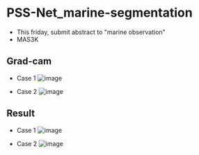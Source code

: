 # PSS-Net_marine-segmentation
* This friday, submit abstract to "marine observation"
* MAS3K

## Grad-cam
* Case 1
![image](https://user-images.githubusercontent.com/31001511/179132511-10a00768-7764-44b6-a241-c97227117f40.png)

* Case 2
![image](https://user-images.githubusercontent.com/31001511/179132548-5fa605bc-6001-42e3-a90d-3e7300dd903f.png)

## Result
* Case 1
![image](https://user-images.githubusercontent.com/31001511/179132580-adf13582-4972-4074-b870-3c912a8b4c89.png)

* Case 2
![image](https://user-images.githubusercontent.com/31001511/179132605-11626d72-784f-4305-9b06-c159358e9e6f.png)

